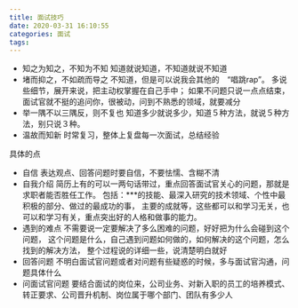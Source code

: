 ```yaml
---
title: 面试技巧
date: 2020-03-31 16:10:55
categories: 面试
tags: 
---
```


- 知之为知之，不知为不知
    知道就说知道，不知道就说不知道
- 堵而抑之，不如疏而导之
    不知道，但是可以说我会其他的　“唱跳rap”。
    多说些细节，展开来说，把主动权掌握在自己手中；
    如果不问题只说一点点结束，面试官就不挺的追问你，很被动，问到不熟悉的领域，就要减分
- 举一隅不以三隅反，则不复也
    知道多少就说多少，知道５种方法，就说５种方法，别只说３种。
- 温故而知新
    时常复习，整体上复盘每一次面试，总结经验
<!--more-->
具体的点    
- 自信
    表达观点、回答问题时要自信，不要怯懦、含糊不清
- 自我介绍
    简历上有的可以一两句话带过，重点回答面试官关心的问题，那就是求职者能否胜任工作。
    包括：***的技能、最深入研究的技术领域、个性中最积极的部分、做过的最成功的事，
    主要的成就等，这些都可以和学习无关，也可以和学习有关，重点突出好的人格和做事的能力。
- 遇到的难点
    不需要说一定要解决了多么困难的问题，好好把为什么会碰到这个问题，
    这个问题是什么，自己遇到问题如何做的，如何解决的这个问题，怎么找到的解决方法，
    整个过程说的详细一些，说清楚明白就好
- 回答问题
    不明白面试官问题或者对问题有些疑惑的时候，多与面试官沟通，问题具体什么
- 问面试官问题
    要结合面试的岗位来，公司业务、对新入职的员工的培养模式、
    转正要求、公司晋升机制、岗位属于哪个部门、团队有多少人